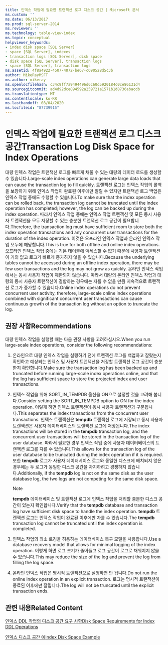 ```yaml
---
title: 인덱스 작업에 필요한 트랜잭션 로그 디스크 공간 | Microsoft 문서
ms.custom: ''
ms.date: 06/13/2017
ms.prod: sql-server-2014
ms.reviewer: ''
ms.technology: table-view-index
ms.topic: conceptual
helpviewer_keywords:
- index disk space [SQL Server]
- space [SQL Server], indexes
- transaction logs [SQL Server], disk space
- disk space [SQL Server], transaction logs
- space [SQL Server], transaction logs
ms.assetid: 4f8a4922-4507-4072-be67-c690528d5c3b
author: MikeRayMSFT
ms.author: mikeray
ms.openlocfilehash: c34c9ff7a9494496d6c60d5920184c0ce86131d4
ms.sourcegitcommit: ad4d92dce894592a259721a1571b1d8736abacdb
ms.translationtype: MT
ms.contentlocale: ko-KR
ms.lasthandoff: 08/04/2020
ms.locfileid: "87739915"
---
```

# <a name="transaction-log-disk-space-for-index-operations"></a><span data-ttu-id="dd4b2-102">인덱스 작업에 필요한 트랜잭션 로그 디스크 공간</span><span class="sxs-lookup"><span data-stu-id="dd4b2-102">Transaction Log Disk Space for Index Operations</span></span>
  <span data-ttu-id="dd4b2-103">대량 인덱스 작업은 트랜잭션 로그를 빠르게 채울 수 있는 대량의 데이터 로드를 생성할 수 있습니다.</span><span class="sxs-lookup"><span data-stu-id="dd4b2-103">Large-scale index operations can generate large data loads that can cause the transaction log to fill quickly.</span></span> <span data-ttu-id="dd4b2-104">트랜잭션 로그는 인덱스 작업의 롤백을 보장하기 위해 인덱스 작업이 완료된 이후에만 잘릴 수 있지만 트랜잭션 로그 백업은 인덱스 작업 중에도 수행할 수 있습니다.</span><span class="sxs-lookup"><span data-stu-id="dd4b2-104">To make sure that the index operation can be rolled back, the transaction log cannot be truncated until the index operation has completed; however, the log can be backed up during the index operation.</span></span> <span data-ttu-id="dd4b2-105">따라서 인덱스 작업 중에는 인덱스 작업 트랜잭션 및 모든 동시 사용자 트랜잭션을 모두 저장할 수 있는 충분한 트랜잭션 로그 공간이 필요합니다.</span><span class="sxs-lookup"><span data-stu-id="dd4b2-105">Therefore, the transaction log must have sufficient room to store both the index operation transactions and any concurrent user transactions for the duration of the index operation.</span></span> <span data-ttu-id="dd4b2-106">이것은 오프라인 인덱스 작업과 온라인 인덱스 작업 모두에 해당합니다.</span><span class="sxs-lookup"><span data-stu-id="dd4b2-106">This is true for both offline and online index operations.</span></span> <span data-ttu-id="dd4b2-107">오프라인 인덱스 작업 중에는 기본 테이블에 액세스할 수 없기 때문에 사용자 트랜잭션이 거의 없고 로그가 빠르게 증가하지 않을 수 있습니다.</span><span class="sxs-lookup"><span data-stu-id="dd4b2-107">Because the underlying tables cannot be accessed during an offline index operation, there may be few user transactions and the log may not grow as quickly.</span></span> <span data-ttu-id="dd4b2-108">온라인 인덱스 작업에서는 동시 사용자 작업이 제한되지 않습니다. 따라서 대량의 온라인 인덱스 작업과 대량의 동시 사용자 트랜잭션이 결합하는 경우에는 자를 수 없을 만큼 지속적으로 트랜잭션 로그가 증가할 수 있습니다.</span><span class="sxs-lookup"><span data-stu-id="dd4b2-108">Online index operations do not prevent concurrent user activity, therefore, large-scale online index operations combined with significant concurrent user transactions can cause continuous growth of the transaction log without an option to truncate the log.</span></span>  
  
## <a name="recommendations"></a><span data-ttu-id="dd4b2-109">권장 사항</span><span class="sxs-lookup"><span data-stu-id="dd4b2-109">Recommendations</span></span>  
 <span data-ttu-id="dd4b2-110">대량 인덱스 작업을 실행할 때는 다음 권장 사항을 고려하십시오.</span><span class="sxs-lookup"><span data-stu-id="dd4b2-110">When you run large-scale index operations, consider the following recommendations:</span></span>  
  
1.  <span data-ttu-id="dd4b2-111">온라인으로 대량 인덱스 작업을 실행하기 전에 트랜잭션 로그를 백업하고 잘랐는지 확인하고 예상되는 인덱스 및 사용자 트랜잭션을 저장할 트랜잭션 로그 공간이 충분한지 확인합니다.</span><span class="sxs-lookup"><span data-stu-id="dd4b2-111">Make sure the transaction log has been backed up and truncated before running large-scale index operations online, and that the log has sufficient space to store the projected index and user transactions.</span></span>  
  
2.  <span data-ttu-id="dd4b2-112">인덱스 작업을 위해 SORT_IN_TEMPDB 옵션을 ON으로 설정할 것을 고려해 봅니다.</span><span class="sxs-lookup"><span data-stu-id="dd4b2-112">Consider setting the SORT_IN_TEMPDB option to ON for the index operation.</span></span> <span data-ttu-id="dd4b2-113">이렇게 하면 인덱스 트랜잭션이 동시 사용자 트랜잭션과 구분됩니다.</span><span class="sxs-lookup"><span data-stu-id="dd4b2-113">This separates the index transactions from the concurrent user transactions.</span></span> <span data-ttu-id="dd4b2-114">인덱스 트랜잭션은 **tempdb** 트랜잭션 로그에 저장되고 동시 사용자 트랜잭션은 사용자 데이터베이스의 트랜잭션 로그에 저장됩니다.</span><span class="sxs-lookup"><span data-stu-id="dd4b2-114">The index transactions will be stored in the **tempdb** transaction log, and the concurrent user transactions will be stored in the transaction log of the user database.</span></span> <span data-ttu-id="dd4b2-115">따라서 필요한 경우 인덱스 작업 중에 사용자 데이터베이스의 트랜잭션 로그를 자를 수 있습니다.</span><span class="sxs-lookup"><span data-stu-id="dd4b2-115">This allows for the transaction log of the user database to be truncated during the index operation if it is required.</span></span> <span data-ttu-id="dd4b2-116">또한 **tempdb** 로그가 사용자 데이터베이스 로그와 동일한 디스크에 배치되지 않은 경우에는 두 로그가 동일한 디스크 공간을 차지하려고 경쟁하지 않습니다.</span><span class="sxs-lookup"><span data-stu-id="dd4b2-116">Additionally, if the **tempdb** log is not on the same disk as the user database log, the two logs are not competing for the same disk space.</span></span>  
  
    > [!NOTE]  
    >  <span data-ttu-id="dd4b2-117">**tempdb** 데이터베이스 및 트랜잭션 로그에 인덱스 작업을 처리할 충분한 디스크 공간이 있는지 확인합니다.</span><span class="sxs-lookup"><span data-stu-id="dd4b2-117">Verify that the **tempdb** database and transaction log have sufficient disk space to handle the index operation.</span></span> <span data-ttu-id="dd4b2-118">**tempdb** 트랜잭션 로그는 인덱스 작업이 완료된 이후에만 자를 수 있습니다.</span><span class="sxs-lookup"><span data-stu-id="dd4b2-118">The **tempdb** transaction log cannot be truncated until the index operation is completed.</span></span>  
  
3.  <span data-ttu-id="dd4b2-119">인덱스 작업의 최소 로깅을 허용하는 데이터베이스 복구 모델을 사용합니다.</span><span class="sxs-lookup"><span data-stu-id="dd4b2-119">Use a database recovery model that allows for minimal logging of the index operation.</span></span> <span data-ttu-id="dd4b2-120">이렇게 하면 로그 크기가 줄어들고 로그 공간이 로그로 채워지지 않을 수 있습니다.</span><span class="sxs-lookup"><span data-stu-id="dd4b2-120">This may reduce the size of the log and prevent the log from filling the log space.</span></span>  
  
4.  <span data-ttu-id="dd4b2-121">온라인 인덱스 작업은 명시적 트랜잭션으로 실행하면 안 됩니다.</span><span class="sxs-lookup"><span data-stu-id="dd4b2-121">Do not run the online index operation in an explicit transaction.</span></span> <span data-ttu-id="dd4b2-122">로그는 명시적 트랜잭션이 종료된 이후에만 잘립니다.</span><span class="sxs-lookup"><span data-stu-id="dd4b2-122">The log will not be truncated until the explicit transaction ends.</span></span>  
  
## <a name="related-content"></a><span data-ttu-id="dd4b2-123">관련 내용</span><span class="sxs-lookup"><span data-stu-id="dd4b2-123">Related Content</span></span>  
 [<span data-ttu-id="dd4b2-124">인덱스 DDL 작업의 디스크 공간 요구 사항</span><span class="sxs-lookup"><span data-stu-id="dd4b2-124">Disk Space Requirements for Index DDL Operations</span></span>](disk-space-requirements-for-index-ddl-operations.md)  
  
 [<span data-ttu-id="dd4b2-125">인덱스 디스크 공간 예</span><span class="sxs-lookup"><span data-stu-id="dd4b2-125">Index Disk Space Example</span></span>](index-disk-space-example.md)  
  
  
